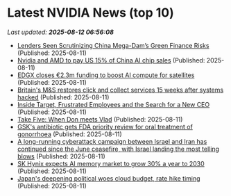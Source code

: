 # Latest NVIDIA News (top 10)
_Last updated: **2025-08-12 06:56:08**_

- [Lenders Seen Scrutinizing China Mega-Dam’s Green Finance Risks](https://biztoc.com/x/dc16ac1e54daba29) (Published: 2025-08-11)
- [Nvidia and AMD to pay US 15% of China AI chip sales](https://www.irishtimes.com/business/2025/08/11/nvidia-and-amd-to-pay-us-15-of-china-ai-chip-sales/) (Published: 2025-08-11)
- [EDGX closes €2.3m funding to boost AI compute for satellites](https://www.computerweekly.com/news/366628858/EDGX-closes-23m-funding-to-boost-AI-compute-for-satellites) (Published: 2025-08-11)
- [Britain's M&S restores click and collect services 15 weeks after systems hacked](https://biztoc.com/x/065cb46a6437dfaf) (Published: 2025-08-11)
- [Inside Target, Frustrated Employees and the Search for a New CEO](https://biztoc.com/x/c314188128e1b836) (Published: 2025-08-11)
- [Take Five: When Don meets Vlad](https://biztoc.com/x/26c7f7e0ec1b6afb) (Published: 2025-08-11)
- [GSK's antibiotic gets FDA priority review for oral treatment of gonorrhoea](https://biztoc.com/x/5c8e813e4c9ce035) (Published: 2025-08-11)
- [A long-running cyberattack campaign between Israel and Iran has continued since the June ceasefire, with Israel landing the most telling blows](https://biztoc.com/x/efb870e90e385908) (Published: 2025-08-11)
- [SK Hynix expects AI memory market to grow 30% a year to 2030](https://biztoc.com/x/7ce4532df285c6f2) (Published: 2025-08-11)
- [Japan's deepening political woes cloud budget, rate hike timing](https://biztoc.com/x/3c88ec9f8f1a5cff) (Published: 2025-08-11)
